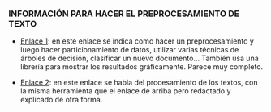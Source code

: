 ### INFORMACIÓN PARA HACER EL PREPROCESAMIENTO DE TEXTO

* [Enlace 1](http://eio.usc.es/pub/mte/descargas/ProyectosFinMaster/Proyecto_1475.pdf): en este enlace se indica como hacer un 
preprocesamiento y luego hacer particionamiento de datos, utilizar varias técnicas de árboles de decisión, clasificar un nuevo documento...
También usa una librería para mostrar los resultados gráficamente. Parece muy completo. 

* [Enlace 2](https://analytics4all.org/2016/12/22/r-text-mining-pre-processing/): en este enlace se habla del procesamiento de los textos,
con la misma herramienta que el enlace de arriba pero redactado y explicado de otra forma.

